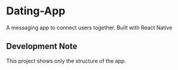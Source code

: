 # Dating-App
A messaging app to connect users together. Built with React Native

## Development Note
This project shows only the structure of the app. 
